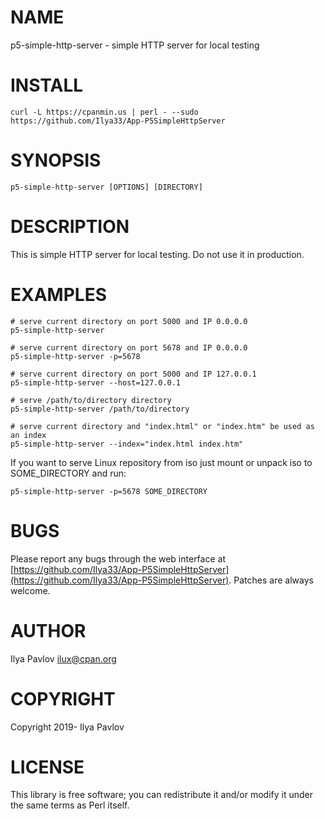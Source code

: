 # NAME

p5-simple-http-server - simple HTTP server for local testing

# INSTALL

    curl -L https://cpanmin.us | perl - --sudo https://github.com/Ilya33/App-P5SimpleHttpServer

# SYNOPSIS

    p5-simple-http-server [OPTIONS] [DIRECTORY]

# DESCRIPTION

This is simple HTTP server for local testing. Do not use it in production.

# EXAMPLES

    # serve current directory on port 5000 and IP 0.0.0.0
    p5-simple-http-server
    
    # serve current directory on port 5678 and IP 0.0.0.0
    p5-simple-http-server -p=5678
    
    # serve current directory on port 5000 and IP 127.0.0.1
    p5-simple-http-server --host=127.0.0.1
    
    # serve /path/to/directory directory
    p5-simple-http-server /path/to/directory
    
    # serve current directory and "index.html" or "index.htm" be used as an index
    p5-simple-http-server --index="index.html index.htm"

If you want to serve Linux repository from iso just mount or unpack iso to
SOME\_DIRECTORY and run:

    p5-simple-http-server -p=5678 SOME_DIRECTORY

# BUGS

Please report any bugs through the web interface at
[https://github.com/Ilya33/App-P5SimpleHttpServer](https://github.com/Ilya33/App-P5SimpleHttpServer). Patches are always welcome.

# AUTHOR

Ilya Pavlov <ilux@cpan.org>

# COPYRIGHT

Copyright 2019- Ilya Pavlov

# LICENSE

This library is free software; you can redistribute it and/or modify
it under the same terms as Perl itself.
